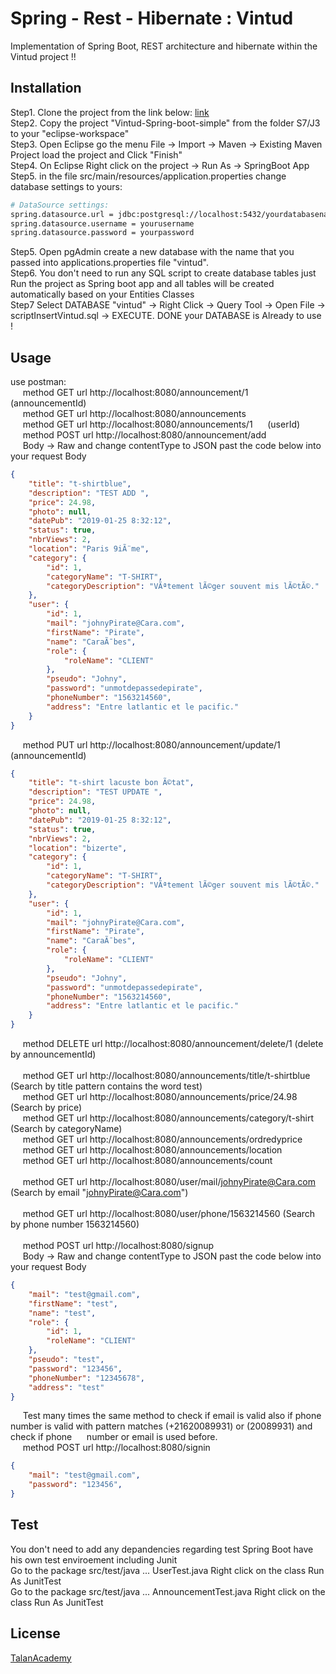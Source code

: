 # Spring - Rest - Hibernate : Vintud


Implementation of Spring Boot, REST architecture and hibernate within the Vintud project !!
## Installation

Step1. Clone the project from the link below: [link](https://gitlab.com/nbensaber/NidhalBenSaber/) <br/>
Step2. Copy the project "Vintud-Spring-boot-simple" from the folder S7/J3 to your "eclipse-workspace" <br/>
Step3. Open Eclipse go the menu File -> Import -> Maven -> Existing Maven Project load the project and Click "Finish" <br/>
Step4. On Eclipse Right click on the project -> Run As -> SpringBoot App <br/>
Step5. in the file src/main/resources/application.properties change database settings to yours: <br/>

```bash
# DataSource settings:
spring.datasource.url = jdbc:postgresql://localhost:5432/yourdatabasename
spring.datasource.username = yourusername
spring.datasource.password = yourpassword
```
Step5. Open pgAdmin create a new database with the name that you passed into applications.properties file "vintud". <br/>
Step6. You don't need to run any SQL script to create database tables just Run the project as Spring boot app and all tables will be created automatically based on your Entities Classes <br/>
Step7  Select DATABASE "vintud" -> Right Click -> Query Tool -> Open File -> scriptInsertVintud.sql -> EXECUTE. DONE your DATABASE is Already to use ! <br/>
## Usage

use postman: <br/>
&nbsp;&nbsp;&nbsp;&nbsp; method GET 	url  http://localhost:8080/announcement/1 &nbsp;&nbsp;&nbsp;&nbsp;  (announcementId) <br/>
&nbsp;&nbsp;&nbsp;&nbsp; method GET 	url  http://localhost:8080/announcements	<br/>
&nbsp;&nbsp;&nbsp;&nbsp; method GET		url  http://localhost:8080/announcements/1 &nbsp;&nbsp;&nbsp;&nbsp; (userId) <br/>
&nbsp;&nbsp;&nbsp;&nbsp; method POST 	url  http://localhost:8080/announcement/add <br/>
&nbsp;&nbsp;&nbsp;&nbsp; Body -> Raw  and change contentType to JSON past the code below into your request Body <br/>
```json
{
    "title": "t-shirtblue",
    "description": "TEST ADD ",
    "price": 24.98,
    "photo": null,
    "datePub": "2019-01-25 8:32:12",
    "status": true,
    "nbrViews": 2,
    "location": "Paris 9iÃ¨me",
    "category": {
        "id": 1,
        "categoryName": "T-SHIRT",
        "categoryDescription": "VÃªtement lÃ©ger souvent mis lÃ©tÃ©."
    },
    "user": {
        "id": 1,
        "mail": "johnyPirate@Cara.com",
        "firstName": "Pirate",
        "name": "CaraÃ¯bes",
        "role": {
            "roleName": "CLIENT"
        },
        "pseudo": "Johny",
        "password": "unmotdepassedepirate",
        "phoneNumber": "1563214560",
        "address": "Entre latlantic et le pacific."
    }
} 
```
&nbsp;&nbsp;&nbsp;&nbsp; method PUT 	url  http://localhost:8080/announcement/update/1 &nbsp;&nbsp;&nbsp;&nbsp;  (announcementId) <br/>
```json
{
    "title": "t-shirt lacuste bon Ã©tat",
    "description": "TEST UPDATE ",
    "price": 24.98,
    "photo": null,
    "datePub": "2019-01-25 8:32:12",
    "status": true,
    "nbrViews": 2,
    "location": "bizerte",
    "category": {
        "id": 1,
        "categoryName": "T-SHIRT",
        "categoryDescription": "VÃªtement lÃ©ger souvent mis lÃ©tÃ©."
    },
    "user": {
        "id": 1,
        "mail": "johnyPirate@Cara.com",
        "firstName": "Pirate",
        "name": "CaraÃ¯bes",
        "role": {
            "roleName": "CLIENT"
        },
        "pseudo": "Johny",
        "password": "unmotdepassedepirate", 
        "phoneNumber": "1563214560",
        "address": "Entre latlantic et le pacific."
    }
} 
```
&nbsp;&nbsp;&nbsp;&nbsp;  method DELETE 	url http://localhost:8080/announcement/delete/1    (delete by announcementId) <br/>
<br/>
&nbsp;&nbsp;&nbsp;&nbsp;  method GET 	url http://localhost:8080/announcements/title/t-shirtblue    (Search by title pattern contains the word test) <br/>
&nbsp;&nbsp;&nbsp;&nbsp;  method GET 	url http://localhost:8080/announcements/price/24.98     (Search by price) <br/>
&nbsp;&nbsp;&nbsp;&nbsp;  method GET 	url http://localhost:8080/announcements/category/t-shirt     (Search by categoryName) <br/>
&nbsp;&nbsp;&nbsp;&nbsp;  method GET 	url http://localhost:8080/announcements/ordredyprice <br/>
&nbsp;&nbsp;&nbsp;&nbsp;  method GET 	url http://localhost:8080/announcements/location <br/>
&nbsp;&nbsp;&nbsp;&nbsp;  method GET 	url http://localhost:8080/announcements/count  <br/>       
&nbsp;&nbsp;&nbsp;&nbsp;  method GET 	url http://localhost:8080/user/mail/johnyPirate@Cara.com   (Search by email "johnyPirate@Cara.com")<br/>   
&nbsp;&nbsp;&nbsp;&nbsp;  method GET 	url http://localhost:8080/user/phone/1563214560  (Search by phone number 1563214560)<br/>     
&nbsp;&nbsp;&nbsp;&nbsp;  method POST url http://localhost:8080/signup <br/>
&nbsp;&nbsp;&nbsp;&nbsp; Body -> Raw  and change contentType to JSON past the code below into your request Body <br/>
```json
{
    "mail": "test@gmail.com",
    "firstName": "test",
    "name": "test",
    "role": {
    	"id": 1,     
        "roleName": "CLIENT"
    },
    "pseudo": "test",
    "password": "123456",
    "phoneNumber": "12345678",
    "address": "test"
}
```
&nbsp;&nbsp;&nbsp;&nbsp; Test many times the same method to check if email is valid also if phone number is valid with pattern matches (+21620089931) or (20089931) and check if phone &nbsp;&nbsp;&nbsp;&nbsp; number or email is used before. <br/>
&nbsp;&nbsp;&nbsp;&nbsp; method POST url http://localhost:8080/signin <br/>
```json
{
    "mail": "test@gmail.com",
    "password": "123456",
}
```

## Test
You don't need to add any depandencies regarding test Spring Boot have his own test enviroement including Junit <br/>
Go to the package src/test/java  ... UserTest.java Right click on the class Run As JunitTest <br/>
Go to the package src/test/java  ... AnnouncementTest.java Right click on the class Run As JunitTest <br/>
## License
[TalanAcademy](https://talan-academy.com)